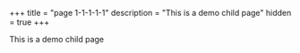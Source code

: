 +++
title = "page 1-1-1-1-1"
description = "This is a demo child page"
hidden = true
+++

This is a demo child page
